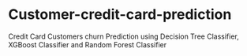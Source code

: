# Customer-credit-card-prediction
Credit Card Customers churn Prediction using Decision Tree Classifier, XGBoost Classifier and Random Forest Classifier

